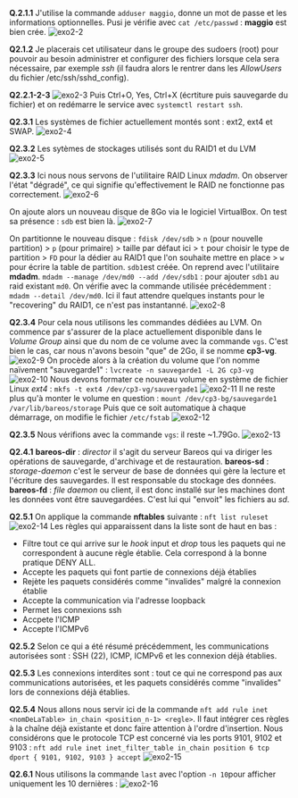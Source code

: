 **Q.2.1.1**
J'utilise la commande ``adduser maggio``, donne un mot de passe et les informations optionnelles. Pusi je vérifie avec ``cat /etc/passwd`` : **maggio** est bien crée.
![exo2-2](./ressources/exo2-2.jpg)
  
**Q2.1.2**
Je placerais cet utilisateur dans le groupe des sudoers (root) pour pouvoir au besoin administrer et configurer des fichiers lorsque cela sera nécessaire, par exemple *ssh* (il faudra alors le rentrer dans les *AllowUsers* du fichier /etc/ssh/sshd_config).
  
**Q2.2.1-2-3**
![exo2-3](./ressources/exo2-3.jpg)
Puis Ctrl+O, Yes, Ctrl+X (écrtiture puis sauvegarde du fichier) et on redémarre le service avec ``systemctl restart ssh``.
  
  
**Q2.3.1**
Les systèmes de fichier actuellement montés sont : ext2, ext4 et SWAP.
![exo2-4](./ressources/exo2-4.jpg)
  
**Q2.3.2**
Les sytèmes de stockages utilisés sont du RAID1 et du LVM
![exo2-5](./ressources/exo2-5.jpg)
  
**Q2.3.3**
Ici nous nous servons de l'utilitaire RAID Linux *mdadm*.
On observer l'état "dégradé", ce qui signifie qu'effectivement le RAID ne fonctionne pas correctement.
![exo2-6](./ressources/exo2-6.jpg)
  
On ajoute alors un nouveau disque de 8Go via le logiciel VirtualBox.
On test sa présence : ``sdb`` est bien là.
![exo2-7](./ressources/exo2-7.jpg)
  
On partitionne le nouveau disque : ``fdisk /dev/sdb`` > ``n`` (pour nouvelle partition) > ``p`` (pour primaire) > taille par défaut ici > ``t`` pour choisir le type de partition > ``FD`` pour la dédier au RAID1 que l'on souhaite mettre en place > ``w`` pour écrire la table de partition. ``sdb1``est créée.
On reprend avec l'utilitaire **mdadm**.
``mdadm --manage /dev/md0 --add /dev/sdb1`` : pour ajouter ``sdb1`` au raid existant ``md0``.
On vérifie avec la commande utilisée précédemment : ``mdadm --detail /dev/md0``. Ici il faut attendre quelques instants pour le "recovering" du RAID1, ce n'est pas instantanné.
![exo2-8](./ressources/exo2-8.jpg)
  
**Q2.3.4**
Pour cela nous utilisons les commandes dédiées au LVM.
On commence par s'assurer de la place actuellement disponible dans le *Volume Group* ainsi que du nom de ce volume avec la commande ``vgs``. C'est bien le cas, car nous n'avons besoin "que" de 2Go, il se nomme **cp3-vg**.
![exo2-9](./ressources/exo2-9.jpg)
On procède alors à la création du volume que l'on nomme naïvement "sauvegarde1" :
``lvcreate -n sauvegarde1 -L 2G cp3-vg``
![exo2-10](./ressources/exo2-10.jpg)
Nous devons formater ce nouveau volume en système de fichier Linux *ext4* :
``mkfs -t ext4 /dev/cp3-vg/sauvergade1``
![exo2-11](./ressources/exo2-11.jpg)
Il ne reste plus qu'à monter le volume en question : ``mount /dev/cp3-bg/sauvegarde1 /var/lib/bareos/storage``
Puis que ce soit automatique à chaque démarrage, on modifie le fichier ``/etc/fstab``
![exo2-12](./ressources/exo2-12.jpg)
  
**Q2.3.5**
Nous vérifions avec la commande ``vgs``: il reste ~1.79Go.
![exo2-13](./ressources/exo2-13.jpg)
  
**Q2.4.1**
**bareos-dir** : *director* il s'agit du serveur Bareos qui va diriger les opérations de sauvegarde, d'archivage et de restauration.
**bareos-sd** : *storage-daemon* c'est le serveur de base de données qui gère la lecture et l'écriture des sauvegardes. Il est responsable du stockage des données.
**bareos-fd** : *file daemon* ou client, il est donc installé sur les machines dont les données vont être sauvegardées. C'est lui qui "envoit" les fichiers au *sd*.
  
**Q2.5.1**
On applique la commande **nftables** suivante : ``nft list ruleset``
![exo2-14](./ressources/exo2-14.jpg)
Les règles qui apparaissent dans la liste sont de haut en bas :
 - Filtre tout ce qui arrive sur le *hook* input et *drop* tous les paquets qui ne correspondent à aucune règle établie. Cela correspond à la bonne pratique DENY ALL.
 - Accepte les paquets qui font partie de connexions déjà établies 
 - Rejète les paquets considérés comme "invalides" malgré la connexion établie
 - Accepte la communication via l'adresse loopback
 - Permet les connexions ssh
 - Accpete l'ICMP
 - Accepte l'ICMPv6
  
**Q2.5.2**
Selon ce qui a été résumé précédemment, les communications autorisées sont : SSH (22), ICMP, ICMPv6 et les connexion déjà établies.
  
**Q2.5.3**
Les connexions interdites sont : tout ce qui ne correspond pas aux communications autorisées, et les paquets considérés comme "invalides" lors de connexions déjà établies.
  
**Q2.5.4**
Nous allons nous servir ici de la commande ``nft add rule inet <nomDeLaTable> in_chain <position_n-1> <regle>``. 
Il faut intégrer ces règles à la chaîne déjà existante et donc faire attention à l'ordre d'insertion. Nous considérons que le protocole TCP est concerné via les ports 9101, 9102 et 9103 :
``nft add rule inet inet_filter_table in_chain position 6 tcp dport { 9101, 9102, 9103 } accept``
![exo2-15](./ressources/exo2-15.jpg)
  
**Q2.6.1**
Nous utilisons la commande ``last`` avec l'option ``-n 10``pour afficher uniquement les 10 dernières :
![exo2-16](./ressources/exo2-16.jpg)
  
